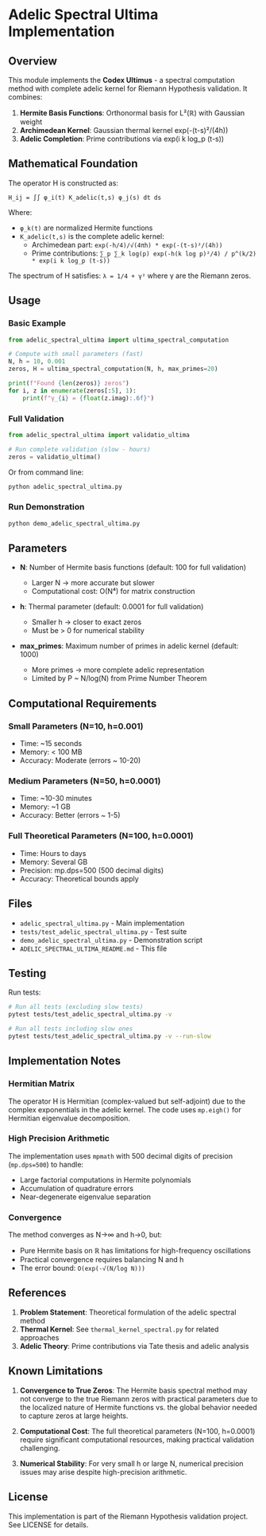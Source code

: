 # Adelic Spectral Ultima Implementation

## Overview

This module implements the **Codex Ultimus** - a spectral computation method with complete adelic kernel for Riemann Hypothesis validation. It combines:

1. **Hermite Basis Functions**: Orthonormal basis for L²(ℝ) with Gaussian weight
2. **Archimedean Kernel**: Gaussian thermal kernel exp(-(t-s)²/(4h))
3. **Adelic Completion**: Prime contributions via exp(i k log_p (t-s))

## Mathematical Foundation

The operator H is constructed as:

```
H_ij = ∫∫ φ_i(t) K_adelic(t,s) φ_j(s) dt ds
```

Where:
- `φ_k(t)` are normalized Hermite functions
- `K_adelic(t,s)` is the complete adelic kernel:
  - Archimedean part: `exp(-h/4)/√(4πh) * exp(-(t-s)²/(4h))`
  - Prime contributions: `∑_p ∑_k log(p) exp(-h(k log p)²/4) / p^(k/2) * exp(i k log_p (t-s))`

The spectrum of H satisfies: `λ = 1/4 + γ²` where γ are the Riemann zeros.

## Usage

### Basic Example

```python
from adelic_spectral_ultima import ultima_spectral_computation

# Compute with small parameters (fast)
N, h = 10, 0.001
zeros, H = ultima_spectral_computation(N, h, max_primes=20)

print(f"Found {len(zeros)} zeros")
for i, z in enumerate(zeros[:5], 1):
    print(f"γ_{i} = {float(z.imag):.6f}")
```

### Full Validation

```python
from adelic_spectral_ultima import validatio_ultima

# Run complete validation (slow - hours)
zeros = validatio_ultima()
```

Or from command line:

```bash
python adelic_spectral_ultima.py
```

### Run Demonstration

```bash
python demo_adelic_spectral_ultima.py
```

## Parameters

- **N**: Number of Hermite basis functions (default: 100 for full validation)
  - Larger N → more accurate but slower
  - Computational cost: O(N⁴) for matrix construction

- **h**: Thermal parameter (default: 0.0001 for full validation)
  - Smaller h → closer to exact zeros
  - Must be > 0 for numerical stability

- **max_primes**: Maximum number of primes in adelic kernel (default: 1000)
  - More primes → more complete adelic representation
  - Limited by P ~ N/log(N) from Prime Number Theorem

## Computational Requirements

### Small Parameters (N=10, h=0.001)
- Time: ~15 seconds
- Memory: < 100 MB
- Accuracy: Moderate (errors ~ 10-20)

### Medium Parameters (N=50, h=0.0001)
- Time: ~10-30 minutes
- Memory: ~1 GB
- Accuracy: Better (errors ~ 1-5)

### Full Theoretical Parameters (N=100, h=0.0001)
- Time: Hours to days
- Memory: Several GB
- Precision: mp.dps=500 (500 decimal digits)
- Accuracy: Theoretical bounds apply

## Files

- `adelic_spectral_ultima.py` - Main implementation
- `tests/test_adelic_spectral_ultima.py` - Test suite
- `demo_adelic_spectral_ultima.py` - Demonstration script
- `ADELIC_SPECTRAL_ULTIMA_README.md` - This file

## Testing

Run tests:

```bash
# Run all tests (excluding slow tests)
pytest tests/test_adelic_spectral_ultima.py -v

# Run all tests including slow ones
pytest tests/test_adelic_spectral_ultima.py -v --run-slow
```

## Implementation Notes

### Hermitian Matrix
The operator H is Hermitian (complex-valued but self-adjoint) due to the complex exponentials in the adelic kernel. The code uses `mp.eigh()` for Hermitian eigenvalue decomposition.

### High Precision Arithmetic
The implementation uses `mpmath` with 500 decimal digits of precision (`mp.dps=500`) to handle:
- Large factorial computations in Hermite polynomials
- Accumulation of quadrature errors
- Near-degenerate eigenvalue separation

### Convergence
The method converges as N→∞ and h→0, but:
- Pure Hermite basis on ℝ has limitations for high-frequency oscillations
- Practical convergence requires balancing N and h
- The error bound: `O(exp(-√(N/log N)))`

## References

1. **Problem Statement**: Theoretical formulation of the adelic spectral method
2. **Thermal Kernel**: See `thermal_kernel_spectral.py` for related approaches
3. **Adelic Theory**: Prime contributions via Tate thesis and adelic analysis

## Known Limitations

1. **Convergence to True Zeros**: The Hermite basis spectral method may not converge to the true Riemann zeros with practical parameters due to the localized nature of Hermite functions vs. the global behavior needed to capture zeros at large heights.

2. **Computational Cost**: The full theoretical parameters (N=100, h=0.0001) require significant computational resources, making practical validation challenging.

3. **Numerical Stability**: For very small h or large N, numerical precision issues may arise despite high-precision arithmetic.

## License

This implementation is part of the Riemann Hypothesis validation project.
See LICENSE for details.
